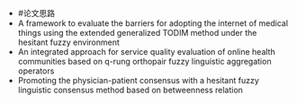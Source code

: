 - #论文思路
- A framework to evaluate the barriers for adopting the internet of medical things using the extended generalized TODIM method under the hesitant fuzzy environment
- An integrated approach for service quality evaluation of online health communities based on q-rung orthopair fuzzy linguistic aggregation operators
- Promoting the physician-patient consensus with a hesitant fuzzy linguistic consensus method based on betweenness relation